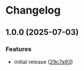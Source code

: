 # Changelog

## 1.0.0 (2025-07-03)


### Features

* initial release ([29c7a93](https://github.com/OGS-GmbH/ngx-template-engine/commit/29c7a93894308c98e97e3aa49dbe2ac11707d777))
